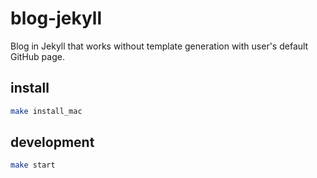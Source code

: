 # blog-jekyll

Blog in Jekyll that works without template generation with user's default GitHub page.

## install

```bash
make install_mac
```

## development

```bash
make start
```
